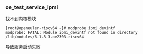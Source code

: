 ### oe_test_service_ipmi

找不到内核模块

```
[root@openeuler-riscv64 ~]# modprobe ipmi_devintf
modprobe: FATAL: Module ipmi_devintf not found in directory /lib/modules/6.1.8-3.oe2303.riscv64
```

导致服务启动失败
